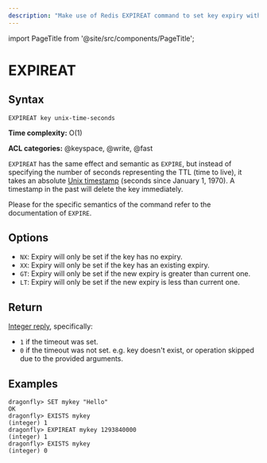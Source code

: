 ```yaml
---
description: "Make use of Redis EXPIREAT command to set key expiry with UNIX timestamp."
---
```


import PageTitle from '@site/src/components/PageTitle';

# EXPIREAT

<PageTitle title="Redis EXPIREAT Command (Documentation) | Dragonfly" />

## Syntax

    EXPIREAT key unix-time-seconds

**Time complexity:** O(1)

**ACL categories:** @keyspace, @write, @fast

`EXPIREAT` has the same effect and semantic as `EXPIRE`, but instead of
specifying the number of seconds representing the TTL (time to live), it takes
an absolute [Unix timestamp][hewowu] (seconds since January 1, 1970). A
timestamp in the past will delete the key immediately.

[hewowu]: http://en.wikipedia.org/wiki/Unix_time

Please for the specific semantics of the command refer to the documentation of
`EXPIRE`.

## Options

- `NX`: Expiry will only be set if the key has no expiry.
- `XX`: Expiry will only be set if the key has an existing expiry.
- `GT`: Expiry will only be set if the new expiry is greater than current one.
- `LT`: Expiry will only be set if the new expiry is less than current one.

## Return

[Integer reply](https://redis.io/docs/reference/protocol-spec/#integers), specifically:

- `1` if the timeout was set.
- `0` if the timeout was not set. e.g. key doesn't exist, or operation skipped due to the provided arguments.

## Examples

```shell
dragonfly> SET mykey "Hello"
OK
dragonfly> EXISTS mykey
(integer) 1
dragonfly> EXPIREAT mykey 1293840000
(integer) 1
dragonfly> EXISTS mykey
(integer) 0
```
